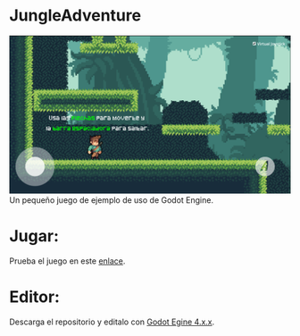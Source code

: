 # JungleAdventure

![alt text](assets/image2.png)
Un pequeño juego de ejemplo de uso de Godot Engine.

# Jugar:
Prueba el juego en este [enlace](https://andrestapa.itch.io/jungle-adventure).

# Editor:
Descarga el repositorio y editalo con [Godot Egine 4.x.x](https://godotengine.org/).